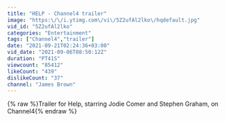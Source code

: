 ```yaml
---
title: "HELP - Channel4 trailer"
image: "https:\/\/i.ytimg.com\/vi\/5Z2ufAl2lko\/hqdefault.jpg"
vid_id: "5Z2ufAl2lko"
categories: "Entertainment"
tags: ["Channel4","trailer"]
date: "2021-09-21T02:24:36+03:00"
vid_date: "2021-09-06T08:50:12Z"
duration: "PT41S"
viewcount: "85412"
likeCount: "439"
dislikeCount: "37"
channel: "James Brown"
---
```

{% raw %}Trailer for Help, starring Jodie Comer and Stephen Graham, on Channel4{% endraw %}
